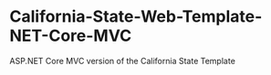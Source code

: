 # California-State-Web-Template-NET-Core-MVC
ASP.NET Core MVC version of the California State Template
